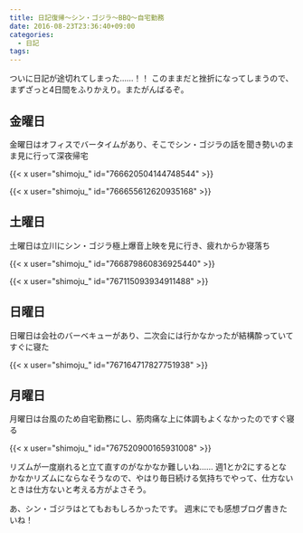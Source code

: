 ```yaml
---
title: 日記復帰〜シン・ゴジラ〜BBQ〜自宅勤務
date: 2016-08-23T23:36:40+09:00
categories:
  - 日記
tags:
---
```


ついに日記が途切れてしまった……！！
このままだと挫折になってしまうので、まずざっと4日間をふりかえり。またがんばるぞ。

## 金曜日

金曜日はオフィスでバータイムがあり、そこでシン・ゴジラの話を聞き勢いのまま見に行って深夜帰宅

{{< x user="shimoju_" id="766620504144748544" >}}

{{< x user="shimoju_" id="766655612620935168" >}}

## 土曜日

土曜日は立川にシン・ゴジラ極上爆音上映を見に行き、疲れからか寝落ち

{{< x user="shimoju_" id="766879860836925440" >}}

{{< x user="shimoju_" id="767115093934911488" >}}

## 日曜日

日曜日は会社のバーベキューがあり、二次会には行かなかったが結構酔っていてすぐに寝た

{{< x user="shimoju_" id="767164717827751938" >}}

## 月曜日

月曜日は台風のため自宅勤務にし、筋肉痛な上に体調もよくなかったのですぐ寝る

{{< x user="shimoju_" id="767520900165931008" >}}

リズムが一度崩れると立て直すのがなかなか難しいね……
週1とか2にするとなかなかリズムにならなそうなので、やはり毎日続ける気持ちでやって、仕方ないときは仕方ないと考える方がよさそう。

あ、シン・ゴジラはとてもおもしろかったです。
週末にでも感想ブログ書きたいね！
